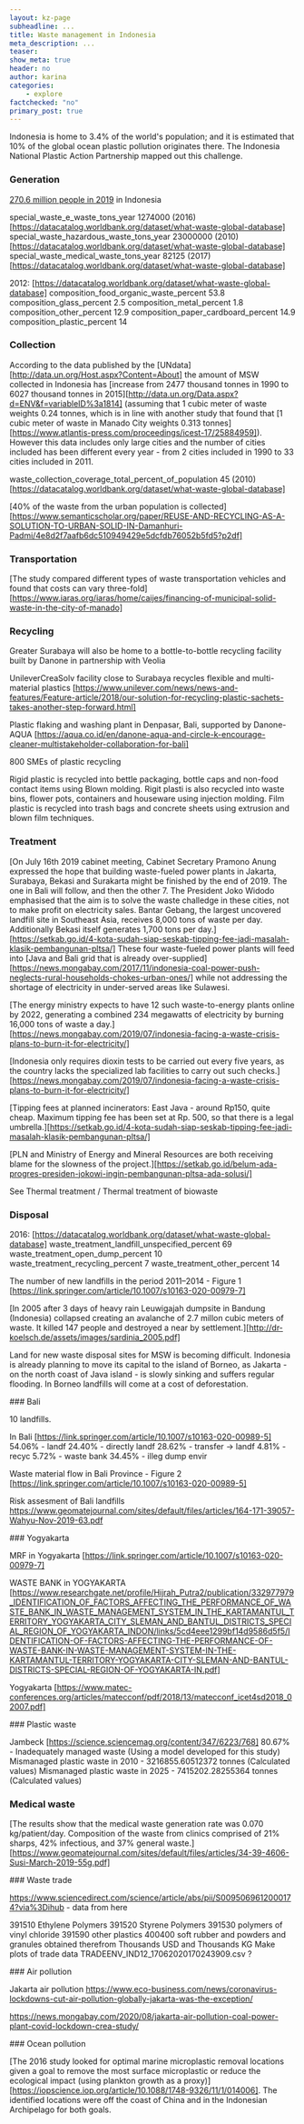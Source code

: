 ```yaml
---
layout: kz-page
subheadline: ...
title: Waste management in Indonesia
meta_description: ...
teaser: 
show_meta: true
header: no
author: karina
categories:
    - explore
factchecked: "no"
primary_post: true
---
```


Indonesia is home to 3.4% of the world's population; and it is estimated that 10% of the global ocean plastic pollution originates there. The Indonesia National Plastic Action Partnership mapped out this challenge.


### Generation

[270.6 million people in 2019][1] in Indonesia

special_waste_e_waste_tons_year 1274000 (2016) [https://datacatalog.worldbank.org/dataset/what-waste-global-database]
special_waste_hazardous_waste_tons_year 23000000 (2010) [https://datacatalog.worldbank.org/dataset/what-waste-global-database]
special_waste_medical_waste_tons_year 82125 (2017) [https://datacatalog.worldbank.org/dataset/what-waste-global-database]


2012: [https://datacatalog.worldbank.org/dataset/what-waste-global-database]
composition_food_organic_waste_percent 53.8
composition_glass_percent 2.5
composition_metal_percent 1.8
composition_other_percent 12.9 
composition_paper_cardboard_percent 14.9
composition_plastic_percent	14


### Collection

According to the data published by the [UNdata][http://data.un.org/Host.aspx?Content=About] the amount of MSW collected in Indonesia has [increase from 2477 thousand tonnes in 1990 to 6027 thousand tonnes in 2015][http://data.un.org/Data.aspx?d=ENV&f=variableID%3a1814] (assuming that 1 cubic meter of waste weights 0.24 tonnes, which is in line with another study that found that [1 cubic meter of waste in Manado City weights 0.313 tonnes][https://www.atlantis-press.com/proceedings/icest-17/25884959]).
However this data includes only large cities and the number of cities included has been different every year - from 2 cities included in 1990 to 33 cities included in 2011.

waste_collection_coverage_total_percent_of_population 45 (2010) [https://datacatalog.worldbank.org/dataset/what-waste-global-database]

[40% of the waste from the urban population is collected][https://www.semanticscholar.org/paper/REUSE-AND-RECYCLING-AS-A-SOLUTION-TO-URBAN-SOLID-IN-Damanhuri-Padmi/4e8d2f7aafb6dc510949429e5dcfdb76052b5fd5?p2df]

### Transportation


[The study compared different types of waste transportation  vehicles and found that costs can vary three-fold] [https://www.iaras.org/iaras/home/caijes/financing-of-municipal-solid-waste-in-the-city-of-manado]

### Recycling

Greater Surabaya will also be home to a bottle-to-bottle recycling facility built by Danone in partnership with Veolia

UnileverCreaSolv facility close to Surabaya recycles flexible and multi-material plastics [https://www.unilever.com/news/news-and-features/Feature-article/2018/our-solution-for-recycling-plastic-sachets-takes-another-step-forward.html]

Plastic flaking and washing plant in Denpasar, Bali, supported by Danone-AQUA [https://aqua.co.id/en/danone-aqua-and-circle-k-encourage-cleaner-multistakeholder-collaboration-for-bali]


800 SMEs of plastic recycling

Rigid plastic is recycled into bettle packaging, bottle caps and non-food contact items using Blown molding. 
Rigit plasti is also recycled into waste bins, flower pots, containers and houseware using injection molding.
Film plastic is recycled into trash bags and concrete sheets using extrusion and blown film techniques.



### Treatment 




[On July 16th 2019 cabinet meeting, Cabinet Secretary Pramono Anung expressed the hope that building waste-fueled power plants in Jakarta, Surabaya, Bekasi and Surakarta might be finished by the end of 2019. The one in Bali will follow, and then the other 7. The President Joko Widodo emphasised that the aim is to solve the waste challedge in these cities, not to make profit on electricity sales. Bantar Gebang, the largest uncovered landfill site in Southeast Asia, receives 8,000 tons of waste per day. Additionally Bekasi itself generates 1,700 tons per day.][https://setkab.go.id/4-kota-sudah-siap-seskab-tipping-fee-jadi-masalah-klasik-pembangunan-pltsa/]
These four waste-fueled power plants will feed into [Java and Bali grid that is already over-supplied][https://news.mongabay.com/2017/11/indonesia-coal-power-push-neglects-rural-households-chokes-urban-ones/] while not addressing the shortage of electricity in under-served areas like Sulawesi.

[The energy ministry expects to have 12 such waste-to-energy plants online by 2022, generating a combined 234 megawatts of electricity by burning 16,000 tons of waste a day.][https://news.mongabay.com/2019/07/indonesia-facing-a-waste-crisis-plans-to-burn-it-for-electricity/]

[Indonesia only requires dioxin tests to be carried out every five years, as the country lacks the specialized lab facilities to carry out such checks.][https://news.mongabay.com/2019/07/indonesia-facing-a-waste-crisis-plans-to-burn-it-for-electricity/]



[Tipping fees at planned incinerators: East Java - around Rp150, quite cheap. Maximum tipping fee has been set at Rp. 500, so that there is a legal umbrella.][https://setkab.go.id/4-kota-sudah-siap-seskab-tipping-fee-jadi-masalah-klasik-pembangunan-pltsa/]

[PLN and Ministry of Energy and Mineral Resources are both receiving blame for the slowness of the project.][https://setkab.go.id/belum-ada-progres-presiden-jokowi-ingin-pembangunan-pltsa-ada-solusi/]


See Thermal treatment / Thermal treatment of biowaste


### Disposal


2016: [https://datacatalog.worldbank.org/dataset/what-waste-global-database]
waste_treatment_landfill_unspecified_percent 69
waste_treatment_open_dump_percent 10
waste_treatment_recycling_percent 7
waste_treatment_other_percent 14


The number of new landfills in the period 2011–2014 - Figure 1 [https://link.springer.com/article/10.1007/s10163-020-00979-7]

[In 2005 after 3 days of heavy rain Leuwigajah  dumpsite  in  Bandung  (Indonesia)  collapsed creating an avalanche of 2.7  millon  cubic  meters of waste. It killed 147  people and destroyed a near by settlement.][http://dr-koelsch.de/assets/images/sardinia_2005.pdf]

Land for new waste disposal sites for MSW is becoming difficult. 
Indonesia is already planning to move its capital to the island of Borneo, as Jakarta - on the north coast of Java island - is slowly sinking and suffers regular flooding. In Borneo landfills will come at a cost of deforestation.


### Bali

10 landfills.


In Bali [https://link.springer.com/article/10.1007/s10163-020-00989-5]
54.06% - landf
24.40% - directly landf
28.62% - transfer -> landf
4.81% - recyc
5.72% - waste bank
34.45% - illeg dump envir

Waste material flow in Bali Province - Figure 2 [https://link.springer.com/article/10.1007/s10163-020-00989-5]

Risk assesment of Bali landfills https://www.geomatejournal.com/sites/default/files/articles/164-171-39057-Wahyu-Nov-2019-63.pdf

### Yogyakarta

MRF in Yogyakarta [https://link.springer.com/article/10.1007/s10163-020-00979-7]

WASTE BANK in YOGYAKARTA [https://www.researchgate.net/profile/Hijrah_Putra2/publication/332977979_IDENTIFICATION_OF_FACTORS_AFFECTING_THE_PERFORMANCE_OF_WASTE_BANK_IN_WASTE_MANAGEMENT_SYSTEM_IN_THE_KARTAMANTUL_TERRITORY_YOGYAKARTA_CITY_SLEMAN_AND_BANTUL_DISTRICTS_SPECIAL_REGION_OF_YOGYAKARTA_INDON/links/5cd4eee1299bf14d9586d5f5/IDENTIFICATION-OF-FACTORS-AFFECTING-THE-PERFORMANCE-OF-WASTE-BANK-IN-WASTE-MANAGEMENT-SYSTEM-IN-THE-KARTAMANTUL-TERRITORY-YOGYAKARTA-CITY-SLEMAN-AND-BANTUL-DISTRICTS-SPECIAL-REGION-OF-YOGYAKARTA-IN.pdf]

Yogyakarta [https://www.matec-conferences.org/articles/matecconf/pdf/2018/13/matecconf_icet4sd2018_02007.pdf]

### Plastic waste

Jambeck [https://science.sciencemag.org/content/347/6223/768]
80.67% - Inadequately managed waste (Using a model developed for this study)
Mismanaged plastic waste in 2010 - 3216855.60512372 tonnes (Calculated values)
Mismanaged plastic waste in 2025 - 7415202.28255364 tonnes (Calculated values)

### Medical waste

[The  results  show  that  the  medical  waste  generation  rate  was  0.070  kg/patient/day.  Composition  of  the  waste  from  clinics  comprised  of  21%  sharps,  42%  infectious,  and  37%  general  waste.][https://www.geomatejournal.com/sites/default/files/articles/34-39-4606-Susi-March-2019-55g.pdf]


### Waste trade

https://www.sciencedirect.com/science/article/abs/pii/S0095069612000174?via%3Dihub - data from here

391510	Ethylene Polymers
391520	Styrene Polymers 
391530	polymers of vinyl chloride
391590	other plastics
400400	soft rubber and powders and granules obtained therefrom 
Thousands USD and Thousands KG
Make plots of trade data TRADEENV_IND12_17062020170243909.csv ?

### Air pollution 

Jakarta air pollution https://www.eco-business.com/news/coronavirus-lockdowns-cut-air-pollution-globally-jakarta-was-the-exception/

https://news.mongabay.com/2020/08/jakarta-air-pollution-coal-power-plant-covid-lockdown-crea-study/


### Ocean pollution


[The 2016 study looked for optimal marine microplastic removal locations given a goal to remove the most surface microplastic or reduce the ecological impact (using plankton growth as a proxy)][https://iopscience.iop.org/article/10.1088/1748-9326/11/1/014006]. The identified locations were off the coast of China and in the Indonesian Archipelago for both goals. 





[1]: https://ourworldindata.org/grapher/population